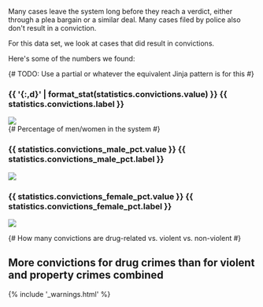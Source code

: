 Many cases leave the system long before they reach a <span data-term="verdict">verdict</span>, either through a <span data-term="bargain">plea bargain</span> or a similar deal. Many cases filed by police also don't result in a conviction.

For this data set, we look at cases that did result in convictions. 

Here's some of the numbers we found: 

{# TODO: Use a partial or whatever the equivalent Jinja pattern is for this #}

<div class="row big-stat-row">
  <div class="big-stat col-md-8 col-md-offset-2">
    <h3>{{ '{:,d}' | format_stat(statistics.convictions.value) }} {{ statistics.convictions.label }}</h3>
    <img src="img/{{ statistics.convictions.icon }}">
  </div>
</div>

<div class="row big-stat-row">
  {# Percentage of men/women in the system #}
  <div class="big-stat col-md-4 col-md-offset-2">
    <h3>{{ statistics.convictions_male_pct.value }} {{ statistics.convictions_male_pct.label }}</h3>
    <img src="img/{{ statistics.convictions_male.icon }}">
  </div>

  <div class="big-stat col-md-4">
    <h3>{{ statistics.convictions_female_pct.value }} {{ statistics.convictions_female_pct.label }}</h3>
    <img src="img/{{ statistics.convictions_female.icon }}">
  </div>
</div>

{# How many convictions are drug-related vs. violent vs. non-violent #}

## More convictions for drug crimes than for violent and property crimes combined 

{% include '_warnings.html' %}
 
<div id="charges-categories-chart" class="chart"></div>
